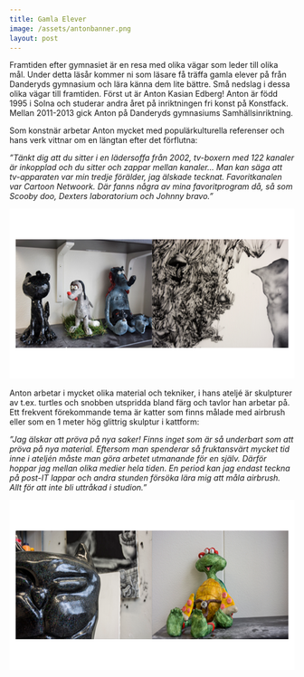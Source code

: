 ```yaml
---
title: Gamla Elever
image: /assets/antonbanner.png
layout: post
---
```

Framtiden efter gymnasiet är en resa med olika vägar som leder till olika mål. Under detta läsår kommer ni som läsare få träffa gamla elever på från Danderyds gymnasium och lära känna dem lite bättre. Små nedslag i dessa olika vägar till framtiden. Först ut är Anton Kasian Edberg!
Anton är född 1995 i Solna och studerar andra året på inriktningen fri konst på Konstfack. Mellan 2011-2013 gick Anton på Danderyds gymnasiums Samhällsinriktning. 

Som konstnär arbetar Anton mycket med populärkulturella referenser och hans verk vittnar om en längtan efter det förflutna:

<i>”Tänkt dig att du sitter i en lädersoffa från 2002, tv-boxern med 122 kanaler är inkopplad och du sitter och zappar mellan kanaler...
Man kan säga att tv-apparaten var min tredje förälder, jag älskade tecknat. 
Favoritkanalen var Cartoon Netwoork. Där fanns några av mina favoritprogram då, så som Scooby doo, Dexters laboratorium  och Johnny bravo.”</i>

<img src="/assets/text1.png" alt="anton1" style="width:600px;height:300px;">

Anton arbetar i mycket olika material och tekniker, i hans ateljé är skulpturer av t.ex. turtles och snobben utspridda bland färg och tavlor han arbetar på. 
Ett frekvent förekommande tema är katter som finns målade med airbrush eller som en 1 meter hög glittrig skulptur i kattform:

<i>”Jag älskar att pröva på nya saker! Finns inget som är så underbart som att pröva på nya material. Eftersom man spenderar så fruktansvärt mycket tid inne i ateljén måste man göra arbetet utmanande för en själv. 
Därför hoppar jag mellan olika medier hela tiden. En period kan jag endast teckna på post-IT lappar och andra stunden försöka lära mig att måla airbrush. Allt för att inte bli uttråkad i studion.”</i>

<img src="/assets/text6.png" alt="anton3" style="width:600px;height:300px;"> 

